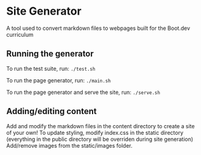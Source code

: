 # Site Generator
A tool used to convert markdown files to webpages built for the Boot.dev curriculum

## Running the generator
To run the test suite, run:
```./test.sh```

To run the page generator, run:
```./main.sh```

To run the page generator and serve the site, run:
```./serve.sh```

## Adding/editing content
Add and modify the markdown files in the content directory to create a site of your own!
To update styling, modify index.css in the static directory (everything in the public directory will be overriden during site generation)
Add/remove images from the static/images folder.